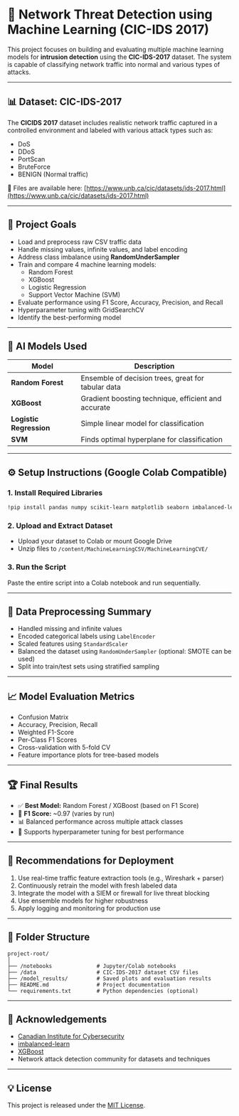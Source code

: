 # 🔐 Network Threat Detection using Machine Learning (CIC-IDS 2017)

This project focuses on building and evaluating multiple machine learning models for **intrusion detection** using the **CIC-IDS-2017** dataset. The system is capable of classifying network traffic into normal and various types of attacks.

---

## 📊 Dataset: CIC-IDS-2017

The **CICIDS 2017** dataset includes realistic network traffic captured in a controlled environment and labeled with various attack types such as:

- DoS
- DDoS
- PortScan
- BruteForce
- BENIGN (Normal traffic)

📁 Files are available here: [https://www.unb.ca/cic/datasets/ids-2017.html](https://www.unb.ca/cic/datasets/ids-2017.html)

---

## 🎯 Project Goals

- Load and preprocess raw CSV traffic data
- Handle missing values, infinite values, and label encoding
- Address class imbalance using **RandomUnderSampler**
- Train and compare 4 machine learning models:
  - Random Forest
  - XGBoost
  - Logistic Regression
  - Support Vector Machine (SVM)
- Evaluate performance using F1 Score, Accuracy, Precision, and Recall
- Hyperparameter tuning with GridSearchCV
- Identify the best-performing model

---

## 🧠 AI Models Used

| Model                | Description |
|---------------------|-------------|
| **Random Forest**    | Ensemble of decision trees, great for tabular data |
| **XGBoost**          | Gradient boosting technique, efficient and accurate |
| **Logistic Regression** | Simple linear model for classification |
| **SVM**              | Finds optimal hyperplane for classification |

---

## ⚙️ Setup Instructions (Google Colab Compatible)

### 1. Install Required Libraries

```bash
!pip install pandas numpy scikit-learn matplotlib seaborn imbalanced-learn xgboost
```

### 2. Upload and Extract Dataset

- Upload your dataset to Colab or mount Google Drive
- Unzip files to `/content/MachineLearningCSV/MachineLearningCVE/`

### 3. Run the Script

Paste the entire script into a Colab notebook and run sequentially.

---

## 🧹 Data Preprocessing Summary

- Handled missing and infinite values
- Encoded categorical labels using `LabelEncoder`
- Scaled features using `StandardScaler`
- Balanced the dataset using `RandomUnderSampler` (optional: SMOTE can be used)
- Split into train/test sets using stratified sampling

---

## 📈 Model Evaluation Metrics

- Confusion Matrix
- Accuracy, Precision, Recall
- Weighted F1-Score
- Per-Class F1 Scores
- Cross-validation with 5-fold CV
- Feature importance plots for tree-based models

---

## 🏆 Final Results

- ✅ **Best Model:** Random Forest / XGBoost (based on F1 Score)
- 🎯 **F1 Score:** ~0.97 (varies by run)
- 📊 Balanced performance across multiple attack classes
- 🚀 Supports hyperparameter tuning for best performance

---

## 📌 Recommendations for Deployment

1. Use real-time traffic feature extraction tools (e.g., Wireshark + parser)
2. Continuously retrain the model with fresh labeled data
3. Integrate the model with a SIEM or firewall for live threat blocking
4. Use ensemble models for higher robustness
5. Apply logging and monitoring for production use

---

## 📂 Folder Structure

```
project-root/
│
├── /notebooks              # Jupyter/Colab notebooks
├── /data                   # CIC-IDS-2017 dataset CSV files
├── /model_results/         # Saved plots and evaluation results
├── README.md               # Project documentation
└── requirements.txt        # Python dependencies (optional)
```

---

## 🤝 Acknowledgements

- [Canadian Institute for Cybersecurity](https://www.unb.ca/cic/)
- [imbalanced-learn](https://imbalanced-learn.org/)
- [XGBoost](https://xgboost.readthedocs.io/)
- Network attack detection community for datasets and techniques

---

## 💡 License

This project is released under the [MIT License](LICENSE).

